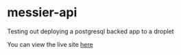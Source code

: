 # messier-api
Testing out deploying a postgresql backed app to a droplet

You can view the live site [here](messier.joshleath.com)
